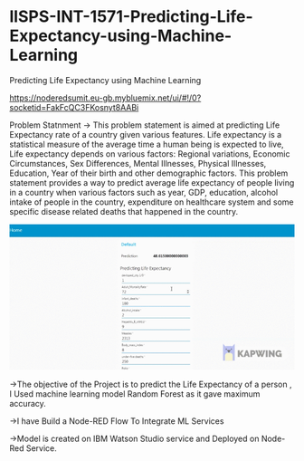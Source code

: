 # llSPS-INT-1571-Predicting-Life-Expectancy-using-Machine-Learning
Predicting Life Expectancy using Machine Learning

https://noderedsumit.eu-gb.mybluemix.net/ui/#!/0?socketid=FakFcQC3FKosnyt8AABi

Problem Statnment -> This problem statement is aimed at predicting Life Expectancy rate of a country given various features.
Life expectancy is a statistical measure of the average time a human being is expected to live, Life expectancy depends on various factors: Regional variations, Economic Circumstances, Sex Differences, Mental Illnesses, Physical Illnesses, Education, Year of their birth and other demographic factors.
This problem statement provides a way to predict average life expectancy of people living in a country when various factors such as year, GDP, education, alcohol intake of people in the country, expenditure on healthcare system and some specific disease related deaths that happened in the country.

![](video.gif)

->The objective of the Project is to predict the Life Expectancy of a person ,
I Used machine learning model Random Forest as it gave maximum accuracy.

->I have Build a Node-RED Flow To Integrate ML Services

->Model is created on IBM Watson Studio service and Deployed on Node-Red Service.



